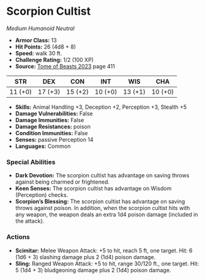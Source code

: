 # Scorpion Cultist

*Medium* *Humanoid* *Neutral*

- **Armor Class:** 13
- **Hit Points:** 26 (4d8 + 8)
- **Speed:** walk 30 ft.
- **Challenge Rating:** 1/2 (100 XP)
- **Source:** [Tome of Beasts 2023](https://koboldpress.com/kpstore/product/tome-of-beasts-1-2023-edition/) page 411

| STR | DEX | CON | INT | WIS | CHA |
| --- | --- | --- | --- | --- | --- |
| 11 (+0) | 17 (+3) | 15 (+2) | 10 (+0) | 13 (+1) | 10 (+0) |

- **Skills:** Animal Handling +3, Deception +2, Perception +3, Stealth +5
- **Damage Vulnerabilities:** False
- **Damage Immunities:** False
- **Damage Resistances:** poison
- **Condition Immunities:** False
- **Senses:** passive Perception 14
- **Languages:** Common

### Special Abilities

- **Dark Devotion:** The scorpion cultist has advantage on saving throws against being charmed or frightened.
- **Keen Senses:** The scorpion cultist has advantage on Wisdom (Perception) checks.
- **Scorpion’s Blessing:** The scorpion cultist has advantage on saving throws against poison. In addition, when the scorpion cultist hits with any weapon, the weapon deals an extra 1d4 poison damage (included in the attack).

### Actions

- **Scimitar:** Melee Weapon Attack: +5 to hit, reach 5 ft, one target. Hit: 6 (1d6 + 3) slashing damage plus 2 (1d4) poison damage.
- **Sling:** Ranged Weapon Attack: +5 to hit, range 30/120 ft., one target. Hit: 5 (1d4 + 3) bludgeoning damage plus 2 (1d4) poison damage.
